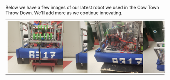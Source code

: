 Below we have a few images of our latest robot we used in the Cow Town Throw Down.
We'll add more as we continue innovating.
<table>
<tr> 
<td>
<img src="docs/assets/20211118_163245.jpg"
style="float: left; max-width: 200%; height: auto; margin-right: 50px;"/>
</td>
<td>
<img src="docs/assets/20211118_163247.jpg"
style="float: left; max-width: 200%; height: auto; margin-left: 50px;"/>
</td>
<td>
<img src="docs/assets/20211118_163237.jpg"
style="float: left; max-width: 200%; height: auto; margin-right: 50px;"/>
</td>
<td>
<img src="docs/assets/20211118_163230.jpg"
style="float: left; max-width: 200%; height: auto; margin-left: 50px;"/>
</td>
</tr>
</table>

